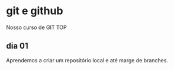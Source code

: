 # git e github

Nosso curso de GIT TOP

## dia 01

Aprendemos a criar um repositório local e até marge de branches.